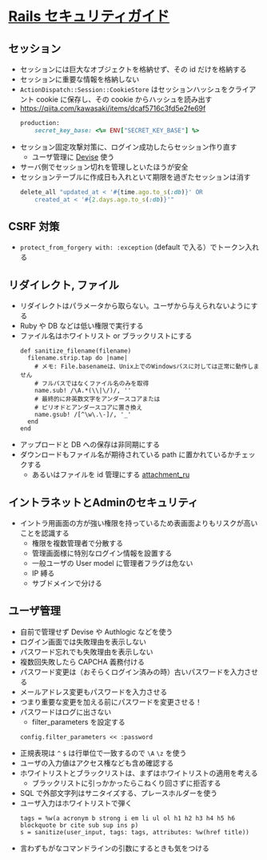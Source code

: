 # [Rails セキュリティガイド](https://railsguides.jp/security.html)

## セッション

- セッションには巨大なオブジェクトを格納せず、その id だけを格納する
- セッションに重要な情報を格納しない
- `ActionDispatch::Session::CookieStore` はセッションハッシュをクライアント cookie に保存し、その cookie からハッシュを読み出す
- https://qiita.com/kawasaki/items/dcaf5716c3fd5e2fe69f
    ```ruby
    production:
        secret_key_base: <%= ENV["SECRET_KEY_BASE"] %>
    ```
- セッション固定攻撃対策に、ログイン成功したらセッション作り直す
    - ユーザ管理に [Devise](https://github.com/plataformatec/devise) 使う
- サーバ側でセッション切れを管理しといたほうが安全
- セッションテーブルに作成日も入れといて期限を過ぎたセッションは消す
    ```ruby
    delete_all "updated_at < '#{time.ago.to_s(:db)}' OR
        created_at < '#{2.days.ago.to_s(:db)}'"
    ```

## CSRF 対策
- `protect_from_forgery with: :exception` (default で入る）でトークン入れる

## リダイレクト, ファイル
- リダイレクトはパラメータから取らない。ユーザから与えられないようにする
- Ruby や DB などは低い権限で実行する
- ファイル名はホワイトリスト or ブラックリストにする
    ```
    def sanitize_filename(filename)
      filename.strip.tap do |name|
        # メモ: File.basenameは、Unix上でのWindowsパスに対しては正常に動作しません
        # フルパスではなくファイル名のみを取得
        name.sub! /\A.*(\\|\/)/, ''
        # 最終的に非英数文字をアンダースコアまたは
        # ピリオドとアンダースコアに置き換え
        name.gsub! /[^\w\.\-]/, '_'
      end
    end
    ```
- アップロードと DB への保存は非同期にする
- ダウンロードもファイル名が期待されている path に置かれているかチェックする
    - あるいはファイルを id 管理にする [attachment_ru](https://github.com/technoweenie/attachment_fu)

## イントラネットとAdminのセキュリティ

- イントラ用画面の方が強い権限を持っているため表画面よりもリスクが高いことを認識する
    - 権限を複数管理者で分散する
    - 管理画面様に特別なログイン情報を設置する
    - 一般ユーザの User model に管理者フラグは危ない
    - IP 縛る
    - サブドメインで分ける

## ユーザ管理
- 自前で管理せず Devise や Authlogic などを使う
- ログイン画面では失敗理由を表示しない
- パスワード忘れでも失敗理由を表示しない
- 複数回失敗したら CAPCHA 義務付ける
- パスワード変更は（おそらくログイン済みの時）古いパスワードを入力させる
- メールアドレス変更もパスワードを入力させる
- つまり重要な変更を加える前にパスワードを変更させる！
- パスワードはログに出さない
    - filter_parameters を設定する
    ```
    config.filter_parameters << :password
    ```
- 正規表現は `^` `$` は行単位で一致するので `\A` `\z` を使う
- ユーザの入力値はアクセス権なども含め確認する
- ホワイトリストとブラックリストは、まずはホワイトリストの適用を考える
    - ブラックリストに引っかかったらこねくり回さずに拒否する
- SQL で外部文字列はサニタイズする、プレースホルダーを使う
- ユーザ入力はホワイトリストで弾く
    ```
    tags = %w(a acronym b strong i em li ul ol h1 h2 h3 h4 h5 h6 blockquote br cite sub sup ins p)
    s = sanitize(user_input, tags: tags, attributes: %w(href title))
    ```
- 言わずもがなコマンドラインの引数にするときも気をつける


